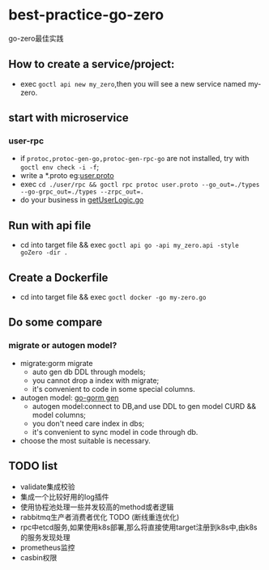 # best-practice-go-zero

go-zero最佳实践

## How to create a service/project:

- exec `goctl api new my_zero`,then you will see a new service named my-zero.

## start with microservice

### user-rpc

- if `protoc,protoc-gen-go,protoc-gen-rpc-go` are not installed, try with `goctl env check -i -f`;
- write a *.proto eg:[user.proto](./user/rpc/user.proto)
- exec `cd ./user/rpc && goctl rpc protoc user.proto --go_out=./types --go-grpc_out=./types --zrpc_out=.`
- do your business in [getUserLogic.go](./user/rpc/internal/logic/getUserLogic.go)

## Run with api file

- cd into target file && exec `goctl api go -api my_zero.api -style goZero -dir .`

## Create a Dockerfile

- cd into target file && exec `goctl docker -go my-zero.go`

## Do some compare

### migrate or autogen model?

- migrate:gorm migrate
  - auto gen db DDL through models;
  - you cannot drop a index with migrate;
  - it's convenient to code in some special columns.
- autogen model: [go-gorm gen](https://github.com/go-gorm/gen/blob/master/README.ZH_CN.md#create-record)
  - autogen model:connect to DB,and use DDL to gen model CURD && model columns;
  - you don't need care index in dbs;
  - it's convenient to sync model in code through db.
- choose the most suitable is necessary.

## TODO list

- validate集成校验
- 集成一个比较好用的log插件
- 使用协程池处理一些并发较高的method或者逻辑
- rabbitmq生产者消费者优化 TODO (断线重连优化)
- rpc中etcd服务,如果使用k8s部署,那么将直接使用target注册到k8s中,由k8s的服务发现处理
- prometheus监控
- casbin权限